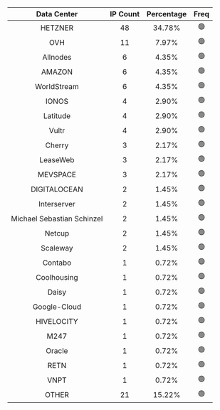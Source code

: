 | Data Center | IP Count | Percentage | Freq |
|:------------:|:--------:|:-----------:|:-----:|
| HETZNER | 48 | 34.78% | 🟢 |
| OVH | 11 | 7.97% | 🟢 |
| Allnodes | 6 | 4.35% | 🟢 |
| AMAZON | 6 | 4.35% | 🟢 |
| WorldStream | 6 | 4.35% | 🟢 |
| IONOS | 4 | 2.90% | 🟢 |
| Latitude | 4 | 2.90% | 🟢 |
| Vultr | 4 | 2.90% | 🟢 |
| Cherry | 3 | 2.17% | 🟢 |
| LeaseWeb | 3 | 2.17% | 🟢 |
| MEVSPACE | 3 | 2.17% | 🟢 |
| DIGITALOCEAN | 2 | 1.45% | 🟢 |
| Interserver | 2 | 1.45% | 🟢 |
| Michael Sebastian Schinzel | 2 | 1.45% | 🟢 |
| Netcup | 2 | 1.45% | 🟢 |
| Scaleway | 2 | 1.45% | 🟢 |
| Contabo | 1 | 0.72% | 🟢 |
| Coolhousing | 1 | 0.72% | 🟢 |
| Daisy | 1 | 0.72% | 🟢 |
| Google-Cloud | 1 | 0.72% | 🟢 |
| HIVELOCITY | 1 | 0.72% | 🟢 |
| M247 | 1 | 0.72% | 🟢 |
| Oracle | 1 | 0.72% | 🟢 |
| RETN | 1 | 0.72% | 🟢 |
| VNPT | 1 | 0.72% | 🟢 |
| OTHER | 21 | 15.22% | 🟢 |